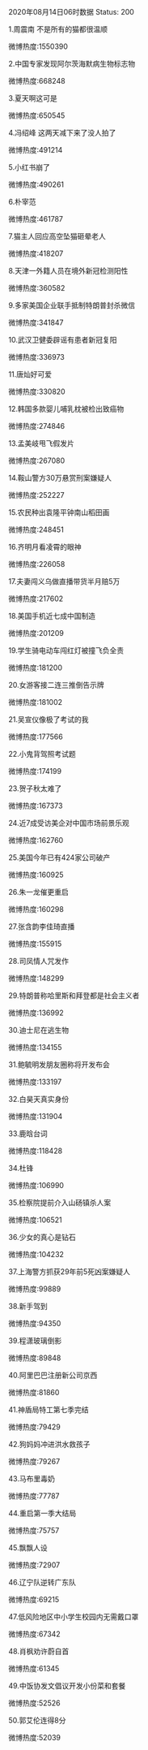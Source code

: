 2020年08月14日06时数据
Status: 200

1.周震南 不是所有的猫都很温顺

微博热度:1550390

2.中国专家发现阿尔茨海默病生物标志物

微博热度:668248

3.夏天啊这可是

微博热度:650545

4.冯绍峰 这两天减下来了没人拍了

微博热度:491214

5.小红书崩了

微博热度:490261

6.朴宰范

微博热度:461787

7.猫主人回应高空坠猫砸晕老人

微博热度:418207

8.天津一外籍人员在境外新冠检测阳性

微博热度:360582

9.多家美国企业联手抵制特朗普封杀微信

微博热度:341847

10.武汉卫健委辟谣有患者新冠复阳

微博热度:336973

11.唐灿好可爱

微博热度:330820

12.韩国多款婴儿哺乳枕被检出致癌物

微博热度:274846

13.孟美岐甩飞假发片

微博热度:267080

14.鞍山警方30万悬赏刑案嫌疑人

微博热度:252227

15.农民种出袁隆平钟南山稻田画

微博热度:248451

16.齐明月看凌霄的眼神

微博热度:226058

17.夫妻闯义乌做直播带货半月赔5万

微博热度:217602

18.美国手机近七成中国制造

微博热度:201209

19.学生骑电动车闯红灯被撞飞负全责

微博热度:181200

20.女游客接二连三推倒告示牌

微博热度:181002

21.吴宣仪像极了考试的我

微博热度:177566

22.小鬼背驾照考试题

微博热度:174199

23.贺子秋太难了

微博热度:167373

24.近7成受访美企对中国市场前景乐观

微博热度:162760

25.美国今年已有424家公司破产

微博热度:160925

26.朱一龙催更重启

微博热度:160298

27.张含韵李佳琦直播

微博热度:155915

28.司凤情人咒发作

微博热度:148299

29.特朗普称哈里斯和拜登都是社会主义者

微博热度:136992

30.迪士尼在逃生物

微博热度:134155

31.鲍毓明发朋友圈称将开发布会

微博热度:133197

32.白昊天真实身份

微博热度:131904

33.鹿晗台词

微博热度:118428

34.杜锋

微博热度:106990

35.检察院提前介入山砀镇杀人案

微博热度:106521

36.少女的真心是钻石

微博热度:104232

37.上海警方抓获29年前5死凶案嫌疑人

微博热度:99889

38.新手驾到

微博热度:94350

39.程潇玻璃倒影

微博热度:89848

40.阿里巴巴注册新公司京西

微博热度:81860

41.神盾局特工第七季完结

微博热度:79429

42.狗妈妈冲进洪水救孩子

微博热度:79267

43.马布里毒奶

微博热度:77787

44.重启第一季大结局

微博热度:75757

45.飘飘人设

微博热度:72907

46.辽宁队逆转广东队

微博热度:69215

47.低风险地区中小学生校园内无需戴口罩

微博热度:67342

48.肖枫劝许蔚自首

微博热度:61345

49.中饭协发文倡议开发小份菜和套餐

微博热度:52526

50.郭艾伦连得8分

微博热度:52039

